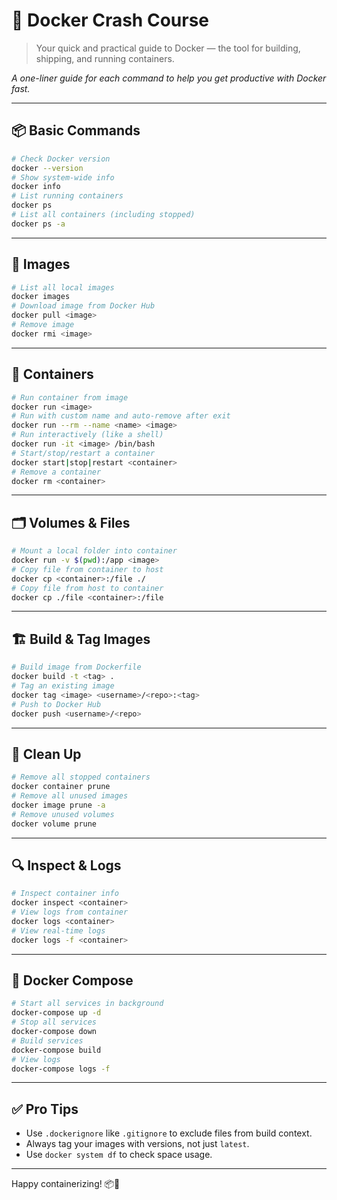 # 🐳 Docker Crash Course

> Your quick and practical guide to Docker — the tool for building, shipping, and running containers.

*A one-liner guide for each command to help you get productive with Docker fast.*

---

## 📦 Basic Commands

```bash
# Check Docker version
docker --version
# Show system-wide info
docker info
# List running containers
docker ps
# List all containers (including stopped)
docker ps -a
```

---

## 🐋 Images

```bash
# List all local images
docker images
# Download image from Docker Hub
docker pull <image>
# Remove image
docker rmi <image>
```

---

## 🚀 Containers

```bash
# Run container from image
docker run <image>
# Run with custom name and auto-remove after exit
docker run --rm --name <name> <image>
# Run interactively (like a shell)
docker run -it <image> /bin/bash
# Start/stop/restart a container
docker start|stop|restart <container>
# Remove a container
docker rm <container>
```

---

## 🗂️ Volumes & Files

```bash
# Mount a local folder into container
docker run -v $(pwd):/app <image>
# Copy file from container to host
docker cp <container>:/file ./
# Copy file from host to container
docker cp ./file <container>:/file
```

---

## 🏗️ Build & Tag Images

```bash
# Build image from Dockerfile
docker build -t <tag> .
# Tag an existing image
docker tag <image> <username>/<repo>:<tag>
# Push to Docker Hub
docker push <username>/<repo>
```

---

## 🧹 Clean Up

```bash
# Remove all stopped containers
docker container prune
# Remove all unused images
docker image prune -a
# Remove unused volumes
docker volume prune
```

---

## 🔍 Inspect & Logs

```bash
# Inspect container info
docker inspect <container>
# View logs from container
docker logs <container>
# View real-time logs
docker logs -f <container>
```

---

## 🔄 Docker Compose

```bash
# Start all services in background
docker-compose up -d
# Stop all services
docker-compose down
# Build services
docker-compose build
# View logs
docker-compose logs -f
```

---

## ✅ Pro Tips

* Use `.dockerignore` like `.gitignore` to exclude files from build context.
* Always tag your images with versions, not just `latest`.
* Use `docker system df` to check space usage.

---

Happy containerizing! 📦🐳
